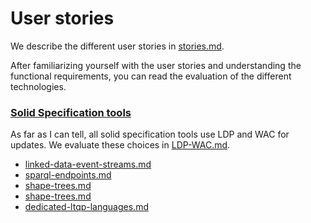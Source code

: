 # User stories

We describe the different user stories in [stories.md](stories.md).

After familiarizing yourself with the user stories and understanding the functional requirements,
you can read the evaluation of the different technologies.

### [Solid Specification tools](https://solidproject.org/developers/tools/)
As far as I can tell, all solid specification tools use LDP and WAC for updates.
We evaluate these choices in 
[LDP-WAC.md](LDP-WAC.md).


* [linked-data-event-streams.md](linked-data-event-streams.md)
* [sparql-endpoints.md](sparql-endpoints.md)
* [shape-trees.md](shape-trees.md)
* [shape-trees.md](shape-trees.md)
* [dedicated-ltqp-languages.md](dedicated-ltqp-languages.md)
